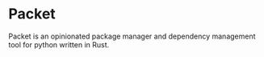 # **Packet**

Packet is an opinionated package manager and dependency management tool for python written in Rust.
